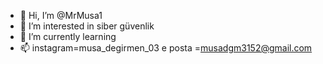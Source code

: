 - 👋 Hi, I’m @MrMusa1
- 👀 I’m interested in  siber güvenlik
- 🌱 I’m currently learning 
- 📫 instagram=musa_degirmen_03
     e posta =musadgm3152@gmail.com

<!---
MrMusa1/MrMusa1 is a ✨ special ✨ repository because its `README.md` (this file) appears on your GitHub profile.
You can click the Preview link to take a look at your changes.
--->
